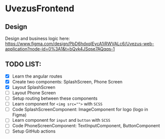 # UvezusFrontend

## Design

Design and business logic here: https://www.figma.com/design/PbD6hdxqIEycA1iRWVALc6/Uvezus-web-application?node-id=0%3A1&t=bQvk4JSqse7AQqqs-1

## TODO LIST:
- [x] Learn the angular routes
- [x] Create two components: SplashScreen, Phone Screen
- [x] Layout SplashScreen
- [ ] Layout Phone Screen
- [ ] Setup routing between these components
- [ ] Learn component for `<img src="">` with `SCSS`
- [ ] Code SplashScreenComponent: ImageComponent for logo (logo in Figma)
- [ ] Learn component for `input` and `button` with `SCSS`
- [ ] Code PhoneScreenComponent: TextInputComponent, ButtonComponent
- [ ] Setup GitHub actions
